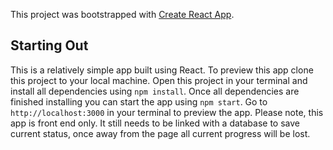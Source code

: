 This project was bootstrapped with [Create React App](https://github.com/facebook/create-react-app).

## Starting Out

This is a relatively simple app built using React. To preview this app clone this project to your local machine. Open this project in your 
terminal and install all dependencies using `npm install`. Once all dependencies are finished installing you can start the app using `npm start`.
Go to `http://localhost:3000` in your terminal to preview the app. Please note, this app is front end only. It still needs to be linked with a database to save current status, 
once away from the page all current progress will be lost.

